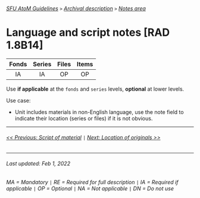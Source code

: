 ###### [SFU AtoM Guidelines](../README.md) `>` [Archival description](overview.md) `>` [Notes area](overview.md#notes-area)

# Language and script notes [RAD 1.8B14]
| Fonds 	| Series 	| Files 	| Items 	|
|:-----:	|:------:	|:-----:	|:-----:	|
|   IA    |   IA    |   OP  	|   OP  	|

Use **if applicable** at the `fonds` and `series` levels, **optional** at lower levels.

Use case:
- Unit includes materials in non-English language, use the note field to indicate their location (series or files) if it is not obvious.

---
###### [<< Previous: Script of material](script-of-material.md) `|` [Next: Location of originals >>](location-of-originals.md)
---
###### Last updated: Feb 1, 2022
###### MA = Mandatory `|` RE = Required for full description `|` IA = Required if applicable `|` OP = Optional `|` NA = Not applicable `|` DN = Do not use
